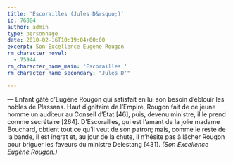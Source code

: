 ```yaml
---
title: 'Escorailles (Jules D&rsquo;)'
id: 76884
author: admin
type: personnage
date: 2010-02-16T10:19:04+00:00
excerpt: Son Excellence Eugène Rougon
rm_character_novel:
  - 75944
rm_character_name_main: 'Escorailles '
rm_character_name_secondary: "Jules D'"

---
```

— Enfant gâté d&rsquo;Eugène Rougon qui satisfait en lui son besoin d&rsquo;éblouir les nobles de Plassans. Haut dignitaire de l&rsquo;Empire, Rougon fait de ce jeune homme un auditeur au Conseil d&rsquo;Etat [46], puis, devenu ministre, il le prend comme secrétaire [264]. D&rsquo;Escorailles, qui est l&rsquo;amant de la jolie madame Bouchard, obtient tout ce qu&rsquo;il veut de son patron; mais, comme le reste de la bande, il est ingrat et, au jour de la chute, il n&rsquo;hésite pas à lâcher Rougon pour briguer les faveurs du ministre Delestang [431]. _(Son Excellence Eugène Rougon.)_